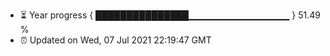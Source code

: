 - ⏳ Year progress { ███████████████▁▁▁▁▁▁▁▁▁▁▁▁▁▁▁ } 51.49 %
- ⏰ Updated on Wed, 07 Jul 2021 22:19:47 GMT

